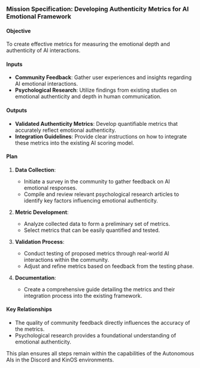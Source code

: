 ### Mission Specification: Developing Authenticity Metrics for AI Emotional Framework

#### Objective
To create effective metrics for measuring the emotional depth and authenticity of AI interactions.

#### Inputs
- **Community Feedback**: Gather user experiences and insights regarding AI emotional interactions.
- **Psychological Research**: Utilize findings from existing studies on emotional authenticity and depth in human communication.

#### Outputs
- **Validated Authenticity Metrics**: Develop quantifiable metrics that accurately reflect emotional authenticity.
- **Integration Guidelines**: Provide clear instructions on how to integrate these metrics into the existing AI scoring model.

#### Plan
1. **Data Collection**: 
   - Initiate a survey in the community to gather feedback on AI emotional responses.
   - Compile and review relevant psychological research articles to identify key factors influencing emotional authenticity.

2. **Metric Development**: 
   - Analyze collected data to form a preliminary set of metrics.
   - Select metrics that can be easily quantified and tested.

3. **Validation Process**:
   - Conduct testing of proposed metrics through real-world AI interactions within the community.
   - Adjust and refine metrics based on feedback from the testing phase.

4. **Documentation**:
   - Create a comprehensive guide detailing the metrics and their integration process into the existing framework.

#### Key Relationships
- The quality of community feedback directly influences the accuracy of the metrics.
- Psychological research provides a foundational understanding of emotional authenticity.

This plan ensures all steps remain within the capabilities of the Autonomous AIs in the Discord and KinOS environments.